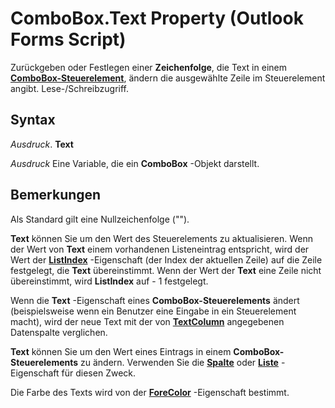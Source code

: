 
# ComboBox.Text Property (Outlook Forms Script)

Zurückgeben oder Festlegen einer  **Zeichenfolge**, die Text in einem **[ComboBox-Steuerelement](31e7c1de-ee4e-b3d9-4579-7fc6b215bad3.md)**, ändern die ausgewählte Zeile im Steuerelement angibt. Lese-/Schreibzugriff.


## Syntax

 _Ausdruck_. **Text**

 _Ausdruck_ Eine Variable, die ein **ComboBox** -Objekt darstellt.


## Bemerkungen

Als Standard gilt eine Nullzeichenfolge ("").

 **Text** können Sie um den Wert des Steuerelements zu aktualisieren. Wenn der Wert von **Text** einem vorhandenen Listeneintrag entspricht, wird der Wert der **[ListIndex](2c4e473b-15e1-dce2-8748-30953b00a60f.md)** -Eigenschaft (der Index der aktuellen Zeile) auf die Zeile festgelegt, die **Text** übereinstimmt. Wenn der Wert der **Text** eine Zeile nicht übereinstimmt, wird **ListIndex** auf - 1 festgelegt.

Wenn die  **Text** -Eigenschaft eines **ComboBox-Steuerelements** ändert (beispielsweise wenn ein Benutzer eine Eingabe in ein Steuerelement macht), wird der neue Text mit der von **[TextColumn](5ebf37ef-4cec-ec42-d42f-ab886b86e913.md)** angegebenen Datenspalte verglichen.

 **Text** können Sie um den Wert eines Eintrags in einem **ComboBox-Steuerelements** zu ändern. Verwenden Sie die **[Spalte](f00c388f-fe1f-5458-281f-4bfa549291d5.md)** oder **[Liste](687f44e8-7b4b-eab5-93b8-022cd4d1c302.md)** -Eigenschaft für diesen Zweck.

Die Farbe des Texts wird von der  **[ForeColor](256d695a-df00-d22c-b2aa-e21036beea35.md)** -Eigenschaft bestimmt.

